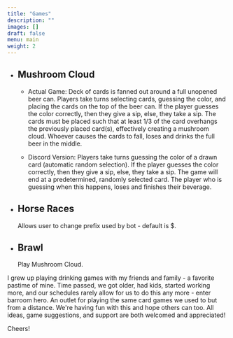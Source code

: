 ```yaml
---
title: "Games"
description: ""
images: []
draft: false
menu: main
weight: 2
---
```


- ## Mushroom Cloud

    - Actual Game: Deck of cards is fanned out around a full unopened beer can. Players take turns selecting cards, guessing the color, and placing the cards on the top of the beer can. If the player guesses the color correctly, then they give a sip, else, they take a sip. The cards must be placed such that at least 1/3 of the card overhangs the previously placed card(s), effectively creating a mushroom cloud. Whoever causes the cards to fall, loses and drinks the full beer in the middle.

    - Discord Version: Players take turns guessing the color of a drawn card (automatic random selection). If the player guesses the color correctly, then they give a sip, else, they take a sip. The game will end at a predetermined, randomly selected card. The player who is guessing when this happens, loses and finishes their beverage.

- ## Horse Races
    Allows user to change prefix used by bot - default is $.

- ## Brawl
    Play Mushroom Cloud.

I grew up playing drinking games with my friends and family - a favorite pastime of mine. Time passed, we got older, had kids, started working more, and our schedules rarely allow for us to do this any more - enter barroom hero. An outlet for playing the same card games we used to but from a distance. We're having fun with this and hope others can too. All ideas, game suggestions, and support are both welcomed and appreciated!


Cheers!